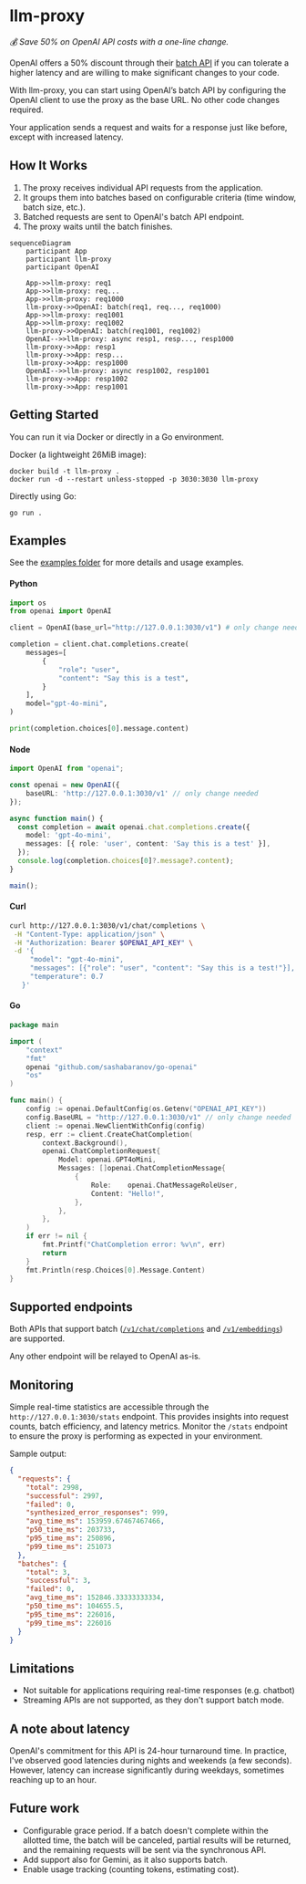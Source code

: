 # llm-proxy

*💰 Save 50% on OpenAI API costs with a one-line change.*

OpenAI offers a 50% discount through their [batch API](https://platform.openai.com/docs/guides/batch/overview)
if you can tolerate a higher latency and are willing
to make significant changes to your code.

With llm-proxy, you can start using OpenAI’s batch API by
configuring the OpenAI client to use the proxy as the base URL.
No other code changes required.

Your application sends a request and waits for a response just like before, except with increased latency.

## How It Works

1. The proxy receives individual API requests from the application.
2. It groups them into batches based on configurable criteria (time window, batch size, etc.).
3. Batched requests are sent to OpenAI's batch API endpoint.
4. The proxy waits until the batch finishes.

```mermaid
sequenceDiagram
    participant App
    participant llm-proxy
    participant OpenAI

    App->>llm-proxy: req1
    App->>llm-proxy: req...
    App->>llm-proxy: req1000
    llm-proxy->>OpenAI: batch(req1, req..., req1000)
    App->>llm-proxy: req1001
    App->>llm-proxy: req1002
    llm-proxy->>OpenAI: batch(req1001, req1002)
    OpenAI-->>llm-proxy: async resp1, resp..., resp1000
    llm-proxy->>App: resp1
    llm-proxy->>App: resp...
    llm-proxy->>App: resp1000
    OpenAI-->>llm-proxy: async resp1002, resp1001
    llm-proxy->>App: resp1002
    llm-proxy->>App: resp1001
```

## Getting Started

You can run it via Docker or directly in a Go environment.

Docker (a lightweight 26MiB image):
```
docker build -t llm-proxy .
docker run -d --restart unless-stopped -p 3030:3030 llm-proxy
```

Directly using Go:
```
go run .
```

## Examples
See the [examples folder](examples) for more details and usage examples.

#### Python
```python
import os
from openai import OpenAI

client = OpenAI(base_url="http://127.0.0.1:3030/v1") # only change needed

completion = client.chat.completions.create(
    messages=[
        {
            "role": "user",
            "content": "Say this is a test",
        }
    ],
    model="gpt-4o-mini",
)

print(completion.choices[0].message.content)
```

#### Node
```typescript
import OpenAI from "openai";

const openai = new OpenAI({
	baseURL: 'http://127.0.0.1:3030/v1' // only change needed
});

async function main() {
  const completion = await openai.chat.completions.create({
    model: 'gpt-4o-mini',
    messages: [{ role: 'user', content: 'Say this is a test' }],
  });
  console.log(completion.choices[0]?.message?.content);
}

main();
```

#### Curl
```sh
curl http://127.0.0.1:3030/v1/chat/completions \
 -H "Content-Type: application/json" \
 -H "Authorization: Bearer $OPENAI_API_KEY" \
 -d '{
     "model": "gpt-4o-mini",
     "messages": [{"role": "user", "content": "Say this is a test!"}],
     "temperature": 0.7
   }'
```

#### Go
```go
package main

import (
	"context"
	"fmt"
	openai "github.com/sashabaranov/go-openai"
	"os"
)

func main() {
	config := openai.DefaultConfig(os.Getenv("OPENAI_API_KEY"))
	config.BaseURL = "http://127.0.0.1:3030/v1" // only change needed
	client := openai.NewClientWithConfig(config)
	resp, err := client.CreateChatCompletion(
		context.Background(),
		openai.ChatCompletionRequest{
			Model: openai.GPT4oMini,
			Messages: []openai.ChatCompletionMessage{
				{
					Role:    openai.ChatMessageRoleUser,
					Content: "Hello!",
				},
			},
		},
	)
	if err != nil {
		fmt.Printf("ChatCompletion error: %v\n", err)
		return
	}
	fmt.Println(resp.Choices[0].Message.Content)
}
```

## Supported endpoints
Both APIs that support batch ([`/v1/chat/completions`](https://platform.openai.com/docs/api-reference/chat) and [`/v1/embeddings`](https://platform.openai.com/docs/api-reference/embeddings)) are supported.

Any other endpoint will be relayed to OpenAI as-is.

## Monitoring
Simple real-time statistics are accessible through the `http://127.0.0.1:3030/stats` endpoint. This provides insights into request counts, batch efficiency, and latency metrics.
Monitor the `/stats` endpoint to ensure the proxy is performing as expected in your environment.

Sample output:
```json
{
  "requests": {
    "total": 2998,
    "successful": 2997,
    "failed": 0,
    "synthesized_error_responses": 999,
    "avg_time_ms": 153959.67467467466,
    "p50_time_ms": 203733,
    "p95_time_ms": 250896,
    "p99_time_ms": 251073
  },
  "batches": {
    "total": 3,
    "successful": 3,
    "failed": 0,
    "avg_time_ms": 152846.33333333334,
    "p50_time_ms": 104655.5,
    "p95_time_ms": 226016,
    "p99_time_ms": 226016
  }
}
```

## Limitations
- Not suitable for applications requiring real-time responses (e.g. chatbot)
- Streaming APIs are not supported, as they don't support batch mode.

## A note about latency
OpenAI's commitment for this API is 24-hour turnaround time.
In practice, I've observed good latencies during nights and weekends (a few seconds).
However, latency can increase significantly during weekdays, sometimes reaching up to an hour.

## Future work
- Configurable grace period. If a batch doesn't complete within the allotted time, 
the batch will be canceled, partial results will be returned,
and the remaining requests will be sent via the synchronous API.
- Add support also for Gemini, as it also supports batch.
- Enable usage tracking (counting tokens, estimating cost).
